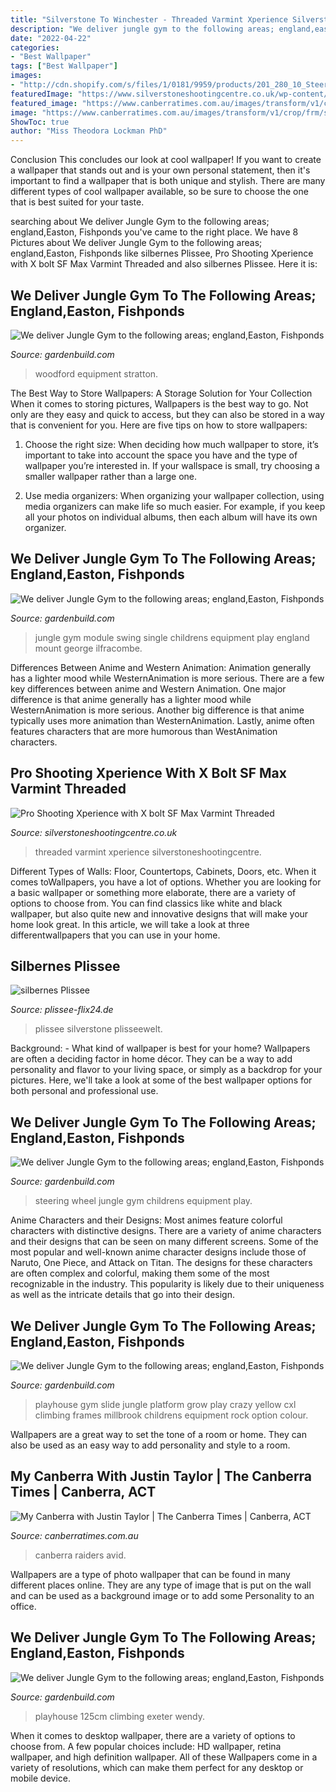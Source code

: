```yaml
---
title: "Silverstone To Winchester - Threaded Varmint Xperience Silverstoneshootingcentre"
description: "We deliver jungle gym to the following areas; england,easton, fishponds"
date: "2022-04-22"
categories:
- "Best Wallpaper"
tags: ["Best Wallpaper"]
images:
- "http://cdn.shopify.com/s/files/1/0181/9959/products/201_280_10_Steering_Wheel_02_RGB-650x650_large.jpg?v=1400667020"
featuredImage: "https://www.silverstoneshootingcentre.co.uk/wp-content/uploads/2021/05/20210512_091337-scaled.jpg"
featured_image: "https://www.canberratimes.com.au/images/transform/v1/crop/frm/silverstone-ct-migration/4814c61a-311c-49b3-b026-8c9b57292197/r0_0_2000_1332_w1200_h678_fmax.jpg"
image: "https://www.canberratimes.com.au/images/transform/v1/crop/frm/silverstone-ct-migration/4814c61a-311c-49b3-b026-8c9b57292197/r0_0_2000_1332_w1200_h678_fmax.jpg"
ShowToc: true
author: "Miss Theodora Lockman PhD"
---
```



Conclusion
This concludes our look at cool wallpaper! If you want to create a wallpaper that stands out and is your own personal statement, then it's important to find a wallpaper that is both unique and stylish. There are many different types of cool wallpaper available, so be sure to choose the one that is best suited for your taste.

	

		
searching about We deliver Jungle Gym to the following areas; england,Easton, Fishponds you've came to the right place. We have 8 Pictures about We deliver Jungle Gym to the following areas; england,Easton, Fishponds like silbernes Plissee, Pro Shooting Xperience with X bolt SF Max Varmint Threaded and also silbernes Plissee. Here it is:
		
    
## We Deliver Jungle Gym To The Following Areas; England,Easton, Fishponds

<img loading=lazy src="https://cdn.shopify.com/s/files/1/0181/9959/products/shopping_large.jpg?v=1598250869" onerror="this.onerror=null;this.src='https://tse1.mm.bing.net/th?id=OIP.6k7C16DzrstPNAxzngF20AAAAA&amp;pid=15.1';" alt="We deliver Jungle Gym to the following areas; england,Easton, Fishponds">

_Source: gardenbuild.com_

>woodford equipment stratton. 

	

The Best Way to Store Wallpapers: A Storage Solution for Your Collection
When it comes to storing pictures, Wallpapers is the best way to go. Not only are they easy and quick to access, but they can also be stored in a way that is convenient for you. Here are five tips on how to store wallpapers:
1) Choose the right size: When deciding how much wallpaper to store, it’s important to take into account the space you have and the type of wallpaper you’re interested in. If your wallspace is small, try choosing a smaller wallpaper rather than a large one.

2) Use media organizers: When organizing your wallpaper collection, using media organizers can make life so much easier. For example, if you keep all your photos on individual albums, then each album will have its own organizer.

    
## We Deliver Jungle Gym To The Following Areas; England,Easton, Fishponds

<img loading=lazy src="https://cdn.shopify.com/s/files/1/0181/9959/products/Jungle-Gym-Single-Swing-Module_large.jpg?v=1575931575" onerror="this.onerror=null;this.src='https://tse2.mm.bing.net/th?id=OIP.eXYIwJJxy-aSJCIWN41JlQAAAA&amp;pid=15.1';" alt="We deliver Jungle Gym to the following areas; england,Easton, Fishponds">

_Source: gardenbuild.com_

>jungle gym module swing single childrens equipment play england mount george ilfracombe. 

	

Differences Between Anime and Western Animation: Animation generally has a lighter mood while WesternAnimation is more serious.
There are a few key differences between anime and Western Animation. One major difference is that anime generally has a lighter mood while WesternAnimation is more serious. Another big difference is that anime typically uses more animation than WesternAnimation. Lastly, anime often features characters that are more humorous than WestAnimation characters.

    
## Pro Shooting Xperience With X Bolt SF Max Varmint Threaded

<img loading=lazy src="https://www.silverstoneshootingcentre.co.uk/wp-content/uploads/2021/05/20210512_091337-scaled.jpg" onerror="this.onerror=null;this.src='https://tse4.mm.bing.net/th?id=OIP.5vliTrIWdzxvGmP_8rbnJwHaFj&amp;pid=15.1';" alt="Pro Shooting Xperience with X bolt SF Max Varmint Threaded">

_Source: silverstoneshootingcentre.co.uk_

>threaded varmint xperience silverstoneshootingcentre. 

	

Different Types of Walls: Floor, Countertops, Cabinets, Doors, etc.
When it comes toWallpapers, you have a lot of options. Whether you are looking for a basic wallpaper or something more elaborate, there are a variety of options to choose from. You can find classics like white and black wallpaper, but also quite new and innovative designs that will make your home look great. In this article, we will take a look at three differentwallpapers that you can use in your home.

    
## Silbernes Plissee

<img loading=lazy src="https://plissee-flix24.de/media/image/82/85/a9/2-102-rimini_600x600@2x.jpg" onerror="this.onerror=null;this.src='https://tse4.mm.bing.net/th?id=OIP.KxNZaREfGjZKbb_24hmGuAHaJb&amp;pid=15.1';" alt="silbernes Plissee">

_Source: plissee-flix24.de_

>plissee silverstone plisseewelt. 

	

Background: - What kind of wallpaper is best for your home?
Wallpapers are often a deciding factor in home décor. They can be a way to add personality and flavor to your living space, or simply as a backdrop for your pictures. Here, we'll take a look at some of the best wallpaper options for both personal and professional use.

    
## We Deliver Jungle Gym To The Following Areas; England,Easton, Fishponds

<img loading=lazy src="http://cdn.shopify.com/s/files/1/0181/9959/products/201_280_10_Steering_Wheel_02_RGB-650x650_large.jpg?v=1400667020" onerror="this.onerror=null;this.src='https://tse1.mm.bing.net/th?id=OIP.51HqG98AZAOYHQD0aPN9zwHaHa&amp;pid=15.1';" alt="We deliver Jungle Gym to the following areas; england,Easton, Fishponds">

_Source: gardenbuild.com_

>steering wheel jungle gym childrens equipment play. 

	

Anime Characters and their Designs: Most animes feature colorful characters with distinctive designs.
There are a variety of anime characters and their designs that can be seen on many different screens. Some of the most popular and well-known anime character designs include those of Naruto, One Piece, and Attack on Titan. The designs for these characters are often complex and colorful, making them some of the most recognizable in the industry. This popularity is likely due to their uniqueness as well as the intricate details that go into their design.

    
## We Deliver Jungle Gym To The Following Areas; England,Easton, Fishponds

<img loading=lazy src="https://cdn.shopify.com/s/files/1/0181/9959/products/Jungle_Gym_Playhouse_L_large.jpg?v=1575931541" onerror="this.onerror=null;this.src='https://tse3.mm.bing.net/th?id=OIP.RFSXaQAWskMVg1w9cOXPPAHaHa&amp;pid=15.1';" alt="We deliver Jungle Gym to the following areas; england,Easton, Fishponds">

_Source: gardenbuild.com_

>playhouse gym slide jungle platform grow play crazy yellow cxl climbing frames millbrook childrens equipment rock option colour. 

	

Wallpapers are a great way to set the tone of a room or home. They can also be used as an easy way to add personality and style to a room.

    
## My Canberra With Justin Taylor | The Canberra Times | Canberra, ACT

<img loading=lazy src="https://www.canberratimes.com.au/images/transform/v1/crop/frm/silverstone-ct-migration/4814c61a-311c-49b3-b026-8c9b57292197/r0_0_2000_1332_w1200_h678_fmax.jpg" onerror="this.onerror=null;this.src='https://tse4.mm.bing.net/th?id=OIP.Fo7KgUjaBE7-IBCNRabyPwHaE7&amp;pid=15.1';" alt="My Canberra with Justin Taylor | The Canberra Times | Canberra, ACT">

_Source: canberratimes.com.au_

>canberra raiders avid. 

	



Wallpapers are a type of photo wallpaper that can be found in many different places online. They are any type of image that is put on the wall and can be used as a background image or to add some Personality to an office.

    
## We Deliver Jungle Gym To The Following Areas; England,Easton, Fishponds

<img loading=lazy src="https://cdn.shopify.com/s/files/1/0181/9959/products/Jungle_Gym_Playhouse_Module_125_large.jpg?v=1598250886" onerror="this.onerror=null;this.src='https://tse1.mm.bing.net/th?id=OIP.S-A_mtDtpwmxoMZ-z3eE3wHaHa&amp;pid=15.1';" alt="We deliver Jungle Gym to the following areas; england,Easton, Fishponds">

_Source: gardenbuild.com_

>playhouse 125cm climbing exeter wendy. 

	

When it comes to desktop wallpaper, there are a variety of options to choose from. A few popular choices include: HD wallpaper, retina wallpaper, and high definition wallpaper. All of these Wallpapers come in a variety of resolutions, which can make them perfect for any desktop or mobile device. 

